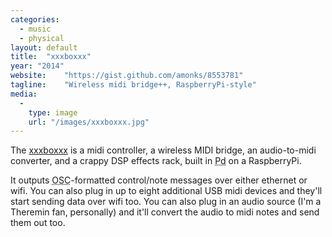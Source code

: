 ```yaml
---
categories:
  - music
  - physical
layout: default
title:  "xxxboxxx"
year: "2014"
website:    "https://gist.github.com/amonks/8553781"
tagline:    "Wireless midi bridge++, RaspberryPi-style"
media:
  -
    type: image
    url: "/images/xxxboxxx.jpg"
---
```

The <a href="https://gist.github.com/amonks/8553781">xxxboxxx</a> is a midi controller, a wireless MIDI bridge, an audio-to-midi converter, and a crappy DSP effects rack, built in <abbr title="PureData, the open source Max/MSP">Pd</abbr> on a RaspberryPi.

It outputs <abbr title="Open Sound Contorol">OSC</abbr>-formatted control/note messages over either ethernet or wifi. You can also plug in up to eight additional USB midi devices and they'll start sending data over wifi too. You can also plug in an audio source (I'm a Theremin fan, personally) and it'll convert the audio to midi notes and send them out too.
